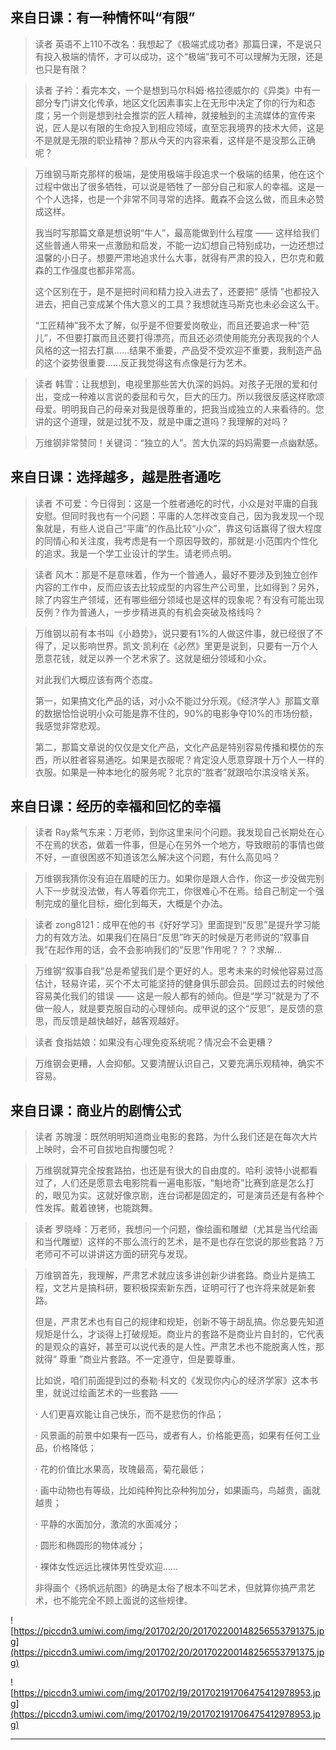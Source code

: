 ## 来自日课：有一种情怀叫“有限”

> 读者 英语不上110不改名：我想起了《极端式成功者》那篇日课，不是说只有投入极端的情怀，才可以成功，这个“极端”我可不可以理解为无限，还是也只是有限？

> 读者 子衿：看完本文，一个是想到马尔科姆·格拉德威尔的《异类》中有一部分专门讲文化传承，地区文化因素事实上在无形中决定了你的行为和态度；另一个则是想到社会推崇的匠人精神，就接触到的主流媒体的宣传来说，匠人是以有限的生命投入到相应领域，直至忘我境界的技术大师，这是不是就是无限的职业精神？那从今天的内容来看，这样是不是没那么正确呢？

> 万维钢马斯克那样的极端，是使用极端手段追求一个极端的结果，他在这个过程中做出了很多牺牲，可以说是牺牲了一部分自己和家人的幸福。这是一个个人选择，也是一个非常不同寻常的选择。戴森不会这么做，而且未必赞成这样。
> 
> 我当时写那篇文章是想说明“牛人”，最高能做到什么程度 —— 这样给我们这些普通人带来一点激励和启发，不能一边幻想自己特别成功，一边还想过温馨的小日子。想要严肃地追求什么大事，就得有严肃的投入，巴尔克和戴森的工作强度也都非常高。
> 
> 这个区别在于，是不是把时间和精力投入进去了，还要把“ 感情 ”也都投入进去，把自己变成某个伟大意义的工具？我想就连马斯克也未必会这么干。
> 
> “工匠精神”我不太了解，似乎是不但要爱岗敬业，而且还要追求一种“范儿”，不但要打赢而且还要打得漂亮，而且还必须使用能充分表现我的个人风格的这一招去打赢……结果不重要，产品受不受欢迎不重要，我制造产品的这个姿势很重要……反正我觉得这有点像是行为艺术。 

> 读者 韩雪：让我想到，电视里那些苦大仇深的妈妈。对孩子无限的爱和付出，变成一种难以言说的委屈和亏欠，巨大的压力。所以我很反感这样歌颂母爱。明明我自己的母亲对我是很尊重的，把我当成独立的人来看待的。您讲的这个道理，就是过犹不及，就是中庸之道吗？我理解的对吗？

> 万维钢非常赞同！关键词：“独立的人”。苦大仇深的妈妈需要一点幽默感。

## 来自日课：选择越多，越是胜者通吃

> 读者 不可爱：今日得到：这是一个胜者通吃的时代，小众是对平庸的自我安慰。但同时我也有一个问题：平庸的人怎样改变自己，因为我发现一个现象就是，有些人说自己“平庸”的作品比较“小众”，靠这句话赢得了很大程度的同情心和关注度，我考虑是有一个原因导致的，那就是:小范围内个性化的追求。我是一个学工业设计的学生。请老师点明。

> 读者 风木：那是不是意味着，作为一个普通人，最好不要涉及到独立创作内容的工作中，反而应该去比较成型的内容生产公司里，比如得到？另外，除了内容生产领域，还有哪些细分领域也是这样的现象呢？有没有可能出现反例？作为普通人，一步步精进真的有机会突破及格线吗？

> 万维钢以前有本书叫《小趋势》，说只要有1%的人做这件事，就已经很了不得了，足以影响世界。凯文·凯利在《必然》里更是说到，只要有一万个人愿意花钱，就足以养一个艺术家了。这就是细分领域和小众。
> 
> 对此我们大概应该有两个态度。
> 
> 第一，如果搞文化产品的话，对小众不能过分乐观。《经济学人》那篇文章的数据恰恰说明小众可能是靠不住的，90%的电影争夺10%的市场份额，我感觉非常悲观。
> 
> 第二，那篇文章说的仅仅是文化产品，文化产品是特别容易传播和模仿的东西，所以胜者容易通吃。如果是衣服呢？肯定没人愿意穿跟十万个人一样的衣服。如果是一种本地化的服务呢？北京的“胜者”就跟哈尔滨没啥关系。 

## 来自日课：经历的幸福和回忆的幸福

> 读者 Ray紫气东来：万老师，到你这里来问个问题。我发现自己长期处在心不在焉的状态，做着一件事，但是心在另外一个地方，导致眼前的事情也做不好，一直很困惑不知道该怎么解决这个问题，有什么高见吗？

> 万维钢我猜你没有迫在眉睫的压力。如果你是跟人合作，你这一步没做完别人下一步就没法做，有人等着你完工，你很难心不在焉。给自己制定一个强制完成的量化目标，细化到每天，大概是个办法。

> 读者 zong8121：成甲在他的书《好好学习》里面提到“反思”是提升学习能力的有效方法。如果我们在隔日“反思”昨天的时候是万老师说的“叙事自我”在起作用的话，会不会影响我们的“反思”作用呢？？？求解…

> 万维钢“叙事自我”总是希望我们是个更好的人。思考未来的时候他容易过高估计，轻易许诺，买个不太可能坚持的健身俱乐部会员。回顾过去的时候他容易美化我们的错误 —— 这是一般人都有的倾向。但是“学习”就是为了不做一般人，就是要克服自动的心理倾向。成甲说的这个“反思”，是反馈的意思，而反馈是越快越好，越客观越好。 

> 读者 食指姑娘：如果没有心理免疫系统呢？情况会不会更糟？

> 万维钢会更糟，人会抑郁。又要清醒认识自己，又要充满乐观精神，确实不容易。

## 来自日课：商业片的剧情公式

> 读者 苏魄漫：既然明明知道商业电影的套路，为什么我们还是在每次大片上映时，会不可自拔地自掏腰包呢？

> 万维钢就算完全按套路拍，也还是有很大的自由度的。哈利·波特小说都看过了，人们还是愿意去电影院看一遍电影版，“魁地奇”比赛到底是怎么打的，眼见为实。这就好像京剧，连台词都是固定的，可是演员还是有各种个性发挥。戴着镣铐，也能跳舞。 

> 读者 罗晓峰：万老师，我想问一个问题，像绘画和雕塑（尤其是当代绘画和当代雕塑）这样的不那么流行的艺术，是不是也存在您说的那些套路？万老师可不可以讲讲这方面的研究与发现。

> 万维钢首先，我理解，严肃艺术就应该多讲创新少讲套路。商业片是搞工程，文艺片是搞科研，要积极探索新东西，证明可行了也许将来就是新套路。
> 
> 但是，严肃艺术也有自己的规律和规矩，创新不等于胡乱搞。你总要先知道规矩是什么，才谈得上打破规矩。商业片的套路不是商业片自封的，它代表的是观众的喜好，甚至可以说代表的是人性。严肃艺术也不能脱离人性，那就得“ 尊重 ”商业片套路。不一定遵守，但是要尊重。
> 
> 比如说，咱们前面提到过的泰勒·科文的《发现你内心的经济学家》这本书里，就说过绘画艺术的一些套路 —— 
> 
>   · 人们更喜欢能让自己快乐，而不是悲伤的作品；
> 
>   · 风景画的前景中如果有一匹马，或者有人，价格能更高，如果有任何工业品，价格降低；
> 
>   · 花的价值比水果高，玫瑰最高，菊花最低；
> 
>   · 画中动物也有等级，比如纯种狗比杂种狗加分，如果画鸟，鸟越贵，画就越贵；
> 
>   · 平静的水面加分，激流的水面减分；
> 
>   · 圆形和椭圆形的物体减分；
> 
>   · 裸体女性远远比裸体男性受欢迎……
> 
> 
> 
> 
> 
> 非得画个《扬帆远航图》的确是太俗了根本不叫艺术，但就算你搞严肃艺术，也不能完全不顾上面说的这些规律。 

![https://piccdn3.umiwi.com/img/201702/20/201702200148256553791375.jpg](https://piccdn3.umiwi.com/img/201702/20/201702200148256553791375.jpg)

![https://piccdn3.umiwi.com/img/201702/19/201702191706475412978953.jpg](https://piccdn3.umiwi.com/img/201702/19/201702191706475412978953.jpg)

---
